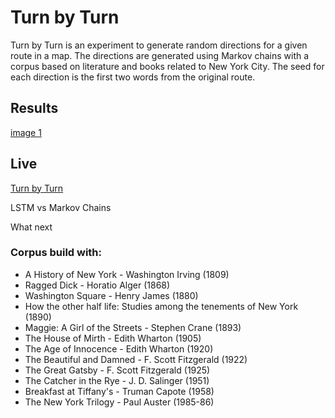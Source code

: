 # Turn by Turn

Turn by Turn is an experiment to generate random directions for a given route in a map. The directions are generated using Markov chains with a corpus based on literature and books related to New York City. The seed for each direction is the first two words from the original route.

## Results

[image 1](/images/1.jpg)


## Live

[Turn by Turn](http://turnbyturn.3laab.com:4040/)

LSTM vs Markov Chains

What next

### Corpus build with:

- A History of New York - Washington Irving (1809)
- Ragged Dick - Horatio Alger (1868)
- Washington Square - Henry James (1880)
- How the other half life: Studies among the tenements of New York (1890)
- Maggie: A Girl of the Streets - Stephen Crane (1893)
- The House of Mirth - Edith Wharton (1905)
- The Age of Innocence - Edith Wharton (1920)
- The Beautiful and Damned - F. Scott Fitzgerald (1922)
- The Great Gatsby - F. Scott Fitzgerald (1925)
- The Catcher in the Rye - J. D. Salinger (1951)  
- Breakfast at Tiffany's - Truman Capote (1958)
- The New York Trilogy - Paul Auster (1985-86)
